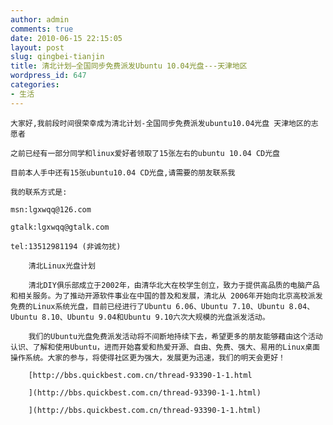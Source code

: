 ```yaml
---
author: admin
comments: true
date: 2010-06-15 22:15:05
layout: post
slug: qingbei-tianjin
title: 清北计划—全国同步免费派发Ubuntu 10.04光盘---天津地区
wordpress_id: 647
categories:
- 生活
---
```


	大家好,我前段时间很荣幸成为清北计划-全国同步免费派发ubuntu10.04光盘 天津地区的志愿者

	之前已经有一部分同学和linux爱好者领取了15张左右的ubuntu 10.04 CD光盘

	目前本人手中还有15张ubuntu10.04 CD光盘,请需要的朋友联系我

	我的联系方式是:

	msn:lgxwqq@126.com

	gtalk:lgxwqq@gtalk.com

	tel:13512981194 (非诚勿扰)

> 
	
> 
> 
		清北Linux光盘计划  

		清北DIY俱乐部成立于2002年，由清华北大在校学生创立，致力于提供高品质的电脑产品和相关服务。为了推动开源软件事业在中国的普及和发展，清北从 2006年开始向北京高校派发免费的Linux系统光盘，目前已经进行了Ubuntu 6.06、Ubuntu 7.10、Ubuntu 8.04、Ubuntu 8.10、Ubuntu 9.04和Ubuntu 9.10六次大规模的光盘派发活动。  

		我们的Ubuntu光盘免费派发活动将不间断地持续下去，希望更多的朋友能够藉由这个活动认识、了解和使用Ubuntu，进而开始喜爱和热爱开源、自由、免费、强大、易用的Linux桌面操作系统。大家的参与，将使得社区更为强大，发展更为迅速，我们的明天会更好！
	
> 
> 
	
> 
> 
		[http://bbs.quickbest.com.cn/thread-93390-1-1.html  

		](http://bbs.quickbest.com.cn/thread-93390-1-1.html)
	
> 
> 

		](http://bbs.quickbest.com.cn/thread-93390-1-1.html)
	
> 
> 

